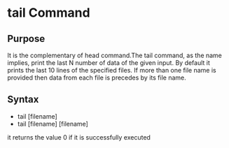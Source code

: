 # tail Command

## Purpose
It is the complementary of head command.The tail command, as the name implies, print the last N number of data of the given input. By default it prints the last 10 lines of the specified files. If more than one file name is provided then data from each file is precedes by its file name.

## Syntax
+ tail [filename]
+ tail [filename] [filename]

it returns the value 0 if it is successfully executed
